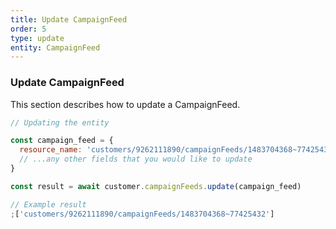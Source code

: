 ```yaml
---
title: Update CampaignFeed
order: 5
type: update
entity: CampaignFeed
---
```


### Update CampaignFeed

This section describes how to update a CampaignFeed.

```javascript
// Updating the entity

const campaign_feed = {
  resource_name: 'customers/9262111890/campaignFeeds/1483704368~77425432', // The resource_name is required
  // ...any other fields that you would like to update
}

const result = await customer.campaignFeeds.update(campaign_feed)
```

```javascript
// Example result
;['customers/9262111890/campaignFeeds/1483704368~77425432']
```
